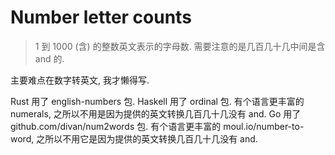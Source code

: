# Number letter counts

> 1 到 1000 (含) 的整数英文表示的字母数.
> 需要注意的是几百几十几中间是含 and 的.

主要难点在数字转英文, 我才懒得写.

Rust 用了 english-numbers 包.
Haskell 用了 ordinal 包. 有个语言更丰富的 numerals, 之所以不用是因为提供的英文转换几百几十几没有 and.
Go 用了 github.com/divan/num2words 包. 有个语言更丰富的 moul.io/number-to-word, 之所以不用它是因为提供的英文转换几百几十几没有 and.
